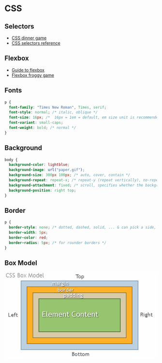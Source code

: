 # CSS

## Selectors

- [CSS dinner game](http://flukeout.github.io/)
- [CSS selectors reference](https://www.w3schools.com/cssref/css_selectors.asp)

## Flexbox

- [Guide to flexbox](https://css-tricks.com/snippets/css/a-guide-to-flexbox/)
- [Flexbox froggy game](https://flexboxfroggy.com)

## Fonts

```css
p {
  font-family: "Times New Roman", Times, serif;
  font-style: normal; /* italic, oblique */
  font-size: 16px; /*  16px = 1em = default, em size unit is recommended */
  font-variant: small-caps;
  font-weight: bold; /* normal */
}
```

## Background

```css
body {
  background-color: lightblue;
  background-image: url("paper.gif");
  background-size: 300px 100px; /* auto, cover, contain */
  background-repeat: repeat-x; /* repeat-y (repeat vertically), no-repeat */
  background-attachment: fixed; /* scroll, specifies whether the background image should scroll or be fixed */
  background-position: right top;
}
```

## Border

```css
p {
  border-style: none; /* dotted, dashed, solid, ... & can pick a side, eg: border-left-style:*/
  border-width: 5px;
  border-color: red;
  border-radius: 5px; /* for rounder borders */
}
```

## Box Model
![Box Model](./assets/box-model.png)
